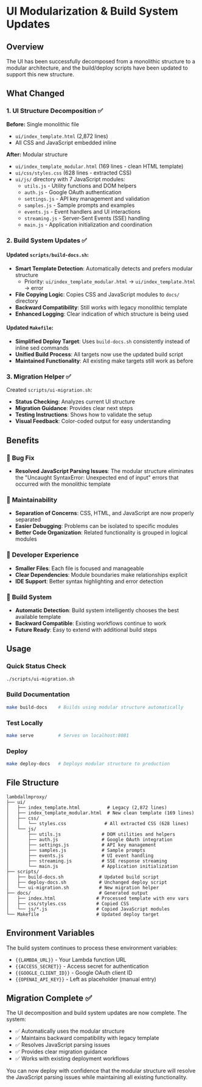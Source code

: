# UI Modularization & Build System Updates

## Overview

The UI has been successfully decomposed from a monolithic structure to a modular architecture, and the build/deploy scripts have been updated to support this new structure.

## What Changed

### 1. UI Structure Decomposition ✅

**Before:** Single monolithic file
- `ui/index_template.html` (2,872 lines)
- All CSS and JavaScript embedded inline

**After:** Modular structure  
- `ui/index_template_modular.html` (169 lines - clean HTML template)
- `ui/css/styles.css` (628 lines - extracted CSS)
- `ui/js/` directory with 7 JavaScript modules:
  - `utils.js` - Utility functions and DOM helpers
  - `auth.js` - Google OAuth authentication
  - `settings.js` - API key management and validation
  - `samples.js` - Sample prompts and examples
  - `events.js` - Event handlers and UI interactions
  - `streaming.js` - Server-Sent Events (SSE) handling
  - `main.js` - Application initialization and coordination

### 2. Build System Updates ✅

#### Updated `scripts/build-docs.sh`:
- **Smart Template Detection**: Automatically detects and prefers modular structure
  - Priority: `ui/index_template_modular.html` → `ui/index_template.html` → error
- **File Copying Logic**: Copies CSS and JavaScript modules to `docs/` directory
- **Backward Compatibility**: Still works with legacy monolithic template
- **Enhanced Logging**: Clear indication of which structure is being used

#### Updated `Makefile`:
- **Simplified Deploy Target**: Uses `build-docs.sh` consistently instead of inline sed commands
- **Unified Build Process**: All targets now use the updated build script
- **Maintained Functionality**: All existing make targets still work as before

### 3. Migration Helper ✅

Created `scripts/ui-migration.sh`:
- **Status Checking**: Analyzes current UI structure
- **Migration Guidance**: Provides clear next steps
- **Testing Instructions**: Shows how to validate the setup
- **Visual Feedback**: Color-coded output for easy understanding

## Benefits

### 🐛 **Bug Fix**
- **Resolved JavaScript Parsing Issues**: The modular structure eliminates the "Uncaught SyntaxError: Unexpected end of input" errors that occurred with the monolithic template

### 🧹 **Maintainability**
- **Separation of Concerns**: CSS, HTML, and JavaScript are now properly separated
- **Easier Debugging**: Problems can be isolated to specific modules
- **Better Code Organization**: Related functionality is grouped in logical modules

### 🔧 **Developer Experience**
- **Smaller Files**: Each file is focused and manageable
- **Clear Dependencies**: Module boundaries make relationships explicit
- **IDE Support**: Better syntax highlighting and error detection

### 🚀 **Build System**
- **Automatic Detection**: Build system intelligently chooses the best available template
- **Backward Compatible**: Existing workflows continue to work
- **Future Ready**: Easy to extend with additional build steps

## Usage

### Quick Status Check
```bash
./scripts/ui-migration.sh
```

### Build Documentation
```bash
make build-docs    # Builds using modular structure automatically
```

### Test Locally
```bash
make serve         # Serves on localhost:8081
```

### Deploy
```bash
make deploy-docs   # Deploys modular structure to production
```

## File Structure

```
lambdallmproxy/
├── ui/
│   ├── index_template.html          # Legacy (2,872 lines)
│   ├── index_template_modular.html  # New clean template (169 lines)
│   ├── css/
│   │   └── styles.css              # All extracted CSS (628 lines)
│   └── js/
│       ├── utils.js               # DOM utilities and helpers
│       ├── auth.js                # Google OAuth integration
│       ├── settings.js            # API key management
│       ├── samples.js             # Sample prompts
│       ├── events.js              # UI event handling
│       ├── streaming.js           # SSE response streaming
│       └── main.js                # Application initialization
├── scripts/
│   ├── build-docs.sh             # Updated build script
│   ├── deploy-docs.sh            # Unchanged deploy script
│   └── ui-migration.sh           # New migration helper
├── docs/                         # Generated output
│   ├── index.html               # Processed template with env vars
│   ├── css/styles.css           # Copied CSS
│   └── js/*.js                  # Copied JavaScript modules
└── Makefile                     # Updated deploy target
```

## Environment Variables

The build system continues to process these environment variables:
- `{{LAMBDA_URL}}` - Your Lambda function URL
- `{{ACCESS_SECRET}}` - Access secret for authentication
- `{{GOOGLE_CLIENT_ID}}` - Google OAuth client ID
- `{{OPENAI_API_KEY}}` - Left as placeholder (manual entry)

## Migration Complete ✅

The UI decomposition and build system updates are now complete. The system:
- ✅ Automatically uses the modular structure
- ✅ Maintains backward compatibility with legacy template
- ✅ Resolves JavaScript parsing issues
- ✅ Provides clear migration guidance
- ✅ Works with existing deployment workflows

You can now deploy with confidence that the modular structure will resolve the JavaScript parsing issues while maintaining all existing functionality.
